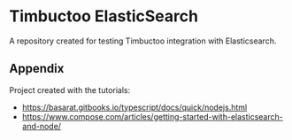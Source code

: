 Timbuctoo ElasticSearch
======================

A repository created for testing Timbuctoo integration with Elasticsearch.

Appendix
--------
Project created with the tutorials:
 - https://basarat.gitbooks.io/typescript/docs/quick/nodejs.html
 - https://www.compose.com/articles/getting-started-with-elasticsearch-and-node/
